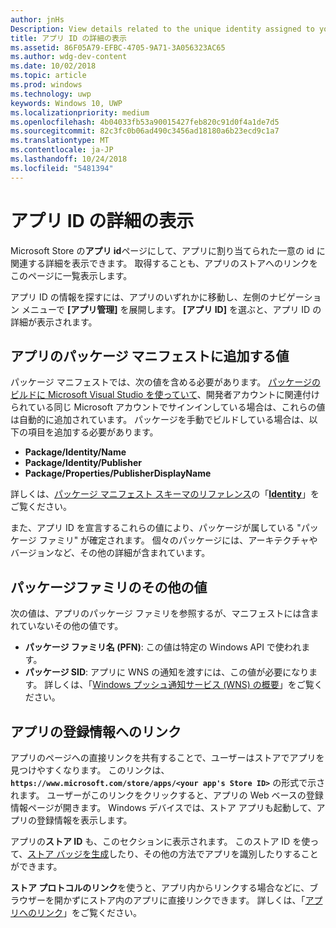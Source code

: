```yaml
---
author: jnHs
Description: View details related to the unique identity assigned to your app by the Microsoft Store, and get a link to your app's Store listing.
title: アプリ ID の詳細の表示
ms.assetid: 86F05A79-EFBC-4705-9A71-3A056323AC65
ms.author: wdg-dev-content
ms.date: 10/02/2018
ms.topic: article
ms.prod: windows
ms.technology: uwp
keywords: Windows 10, UWP
ms.localizationpriority: medium
ms.openlocfilehash: 4b04033fb53a90015427feb820c91d0f4a1de7d5
ms.sourcegitcommit: 82c3fc0b06ad490c3456ad18180a6b23ecd9c1a7
ms.translationtype: MT
ms.contentlocale: ja-JP
ms.lasthandoff: 10/24/2018
ms.locfileid: "5481394"
---
```

# <a name="view-app-identity-details"></a>アプリ ID の詳細の表示


Microsoft Store の**アプリ id**ページにして、アプリに割り当てられた一意の id に関連する詳細を表示できます。 取得することも、アプリのストアへのリンクをこのページに一覧表示します。

アプリ ID の情報を探すには、アプリのいずれかに移動し、左側のナビゲーション メニューで **[アプリ管理]** を展開します。 **[アプリ ID]** を選ぶと、アプリ ID の詳細が表示されます。


## <a name="values-to-include-in-your-app-package-manifest"></a>アプリのパッケージ マニフェストに追加する値

パッケージ マニフェストでは、次の値を含める必要があります。 [パッケージのビルドに Microsoft Visual Studio を使っていて](../packaging/packaging-uwp-apps.md)、開発者アカウントに関連付けられている同じ Microsoft アカウントでサインインしている場合は、これらの値は自動的に追加されています。 パッケージを手動でビルドしている場合は、以下の項目を追加する必要があります。

-   **Package/Identity/Name**
-   **Package/Identity/Publisher**
-   **Package/Properties/PublisherDisplayName**

詳しくは、[パッケージ マニフェスト スキーマのリファレンス](https://docs.microsoft.com/uwp/schemas/appxpackage/uapmanifestschema/schema-root)の「[**Identity**](https://docs.microsoft.com/uwp/schemas/appxpackage/uapmanifestschema/element-identity)」をご覧ください。

また、アプリ ID を宣言するこれらの値により、パッケージが属している "パッケージ ファミリ" が確定されます。 個々のパッケージには、アーキテクチャやバージョンなど、その他の詳細が含まれています。


## <a name="additional-values-for-package-family"></a>パッケージファミリのその他の値

次の値は、アプリのパッケージ ファミリを参照するが、マニフェストには含まれていないその他の値です。

-   **パッケージ ファミリ名 (PFN)**: この値は特定の Windows API で使われます。
-   **パッケージ SID**: アプリに WNS の通知を渡すには、この値が必要になります。 詳しくは、「[Windows プッシュ通知サービス (WNS) の概要](../design/shell/tiles-and-notifications/windows-push-notification-services--wns--overview.md)」をご覧ください。


## <a name="link-to-your-apps-listing"></a>アプリの登録情報へのリンク

アプリのページへの直接リンクを共有することで、ユーザーはストアでアプリを見つけやすくなります。 このリンクは、**`https://www.microsoft.com/store/apps/<your app's Store ID>`** の形式で示されます。 ユーザーがこのリンクをクリックすると、アプリの Web ベースの登録情報ページが開きます。 Windows デバイスでは、ストア アプリも起動して、アプリの登録情報を表示します。

アプリの**ストア ID** も、このセクションに表示されます。 このストア ID を使って、[ストア バッジを生成](http://go.microsoft.com/fwlink/p/?LinkId=534236)したり、その他の方法でアプリを識別したりすることができます。

**ストア プロトコルのリンク**を使うと、アプリ内からリンクする場合などに、ブラウザーを開かずにストア内のアプリに直接リンクできます。 詳しくは、「[アプリへのリンク](link-to-your-app.md)」をご覧ください。



 

 




